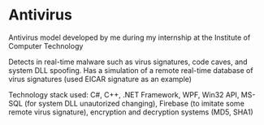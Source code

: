 # Antivirus

Antivirus model developed by me during my internship at the Institute of Computer Technology

Detects in real-time malware such as virus signatures, code caves, and system DLL spoofing. 
Has a simulation of a remote real-time database of virus signatures (used EICAR signature as an example)

Technology stack used:
C#, C++, .NET Framework, WPF, Win32 API, MS-SQL (for system DLL unautorized changing), Firebase (to imitate some remote virus signature), encryption and decryption systems (MD5, SHA1)
